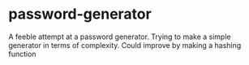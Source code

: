 # password-generator
A feeble attempt at a password generator. Trying to make a simple generator in terms of complexity. Could improve by making a hashing function
